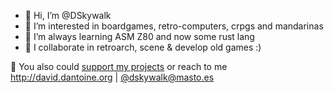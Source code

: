 - 👋 Hi, I’m @DSkywalk
- 👀 I’m interested in boardgames, retro-computers, crpgs and mandarinas
- 🌱 I’m always learning ASM Z80 and now some rust lang
- 💞️ I collaborate in retroarch, scene & develop old games :)

💟 You also could [support my projects](https://www.paypal.me/dskywalk) or reach to me http://david.dantoine.org | [@dskywalk@masto.es](https://masto.es/@dskywalk)

